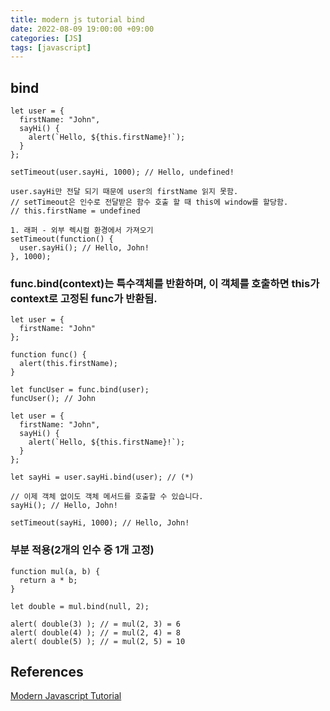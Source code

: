 ```yaml
---
title: modern js tutorial bind
date: 2022-08-09 19:00:00 +09:00
categories: [JS]
tags: [javascript]
---
```


## bind

`````
let user = {
  firstName: "John",
  sayHi() {
    alert(`Hello, ${this.firstName}!`);
  }
};

setTimeout(user.sayHi, 1000); // Hello, undefined!

user.sayHi만 전달 되기 때문에 user의 firstName 읽지 못함.
// setTimeout은 인수로 전달받은 함수 호출 할 때 this에 window를 할당함.   
// this.firstName = undefined

1. 래퍼 - 외부 렉시컬 환경에서 가져오기
setTimeout(function() {
  user.sayHi(); // Hello, John!
}, 1000);

`````

### func.bind(context)는 특수객체를 반환하며, 이 객체를 호출하면 this가 context로 고정된 func가 반환됨.
`````
let user = {
  firstName: "John"
};

function func() {
  alert(this.firstName);
}

let funcUser = func.bind(user);
funcUser(); // John

let user = {
  firstName: "John",
  sayHi() {
    alert(`Hello, ${this.firstName}!`);
  }
};

let sayHi = user.sayHi.bind(user); // (*)

// 이제 객체 없이도 객체 메서드를 호출할 수 있습니다.
sayHi(); // Hello, John!

setTimeout(sayHi, 1000); // Hello, John!
`````

### 부분 적용(2개의 인수 중 1개 고정)
`````
function mul(a, b) {
  return a * b;
}

let double = mul.bind(null, 2);

alert( double(3) ); // = mul(2, 3) = 6
alert( double(4) ); // = mul(2, 4) = 8
alert( double(5) ); // = mul(2, 5) = 10
`````




## References
[Modern Javascript Tutorial](https://ko.javascript.info/)   

